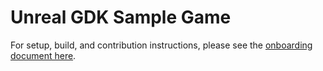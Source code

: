 # Unreal GDK Sample Game

For setup, build, and contribution instructions, please see the [onboarding document here](https://docs.google.com/document/d/1XQvwNDZcTDDk7It_tqBzxGQjDDJsGNXeyuF5_lBlBJU/edit#).
